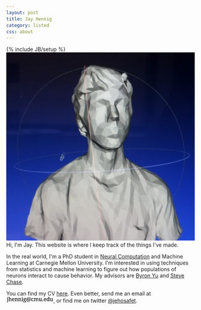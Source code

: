```yaml
---
layout: post
title: Jay Hennig
category: listed
css: about
---
```

{% include JB/setup %}
<br>
<img id="profile" src="assets/images/self.png" style=""/>
Hi, I'm Jay. This website is where I keep track of the things I've made.

In the real world, I'm a PhD student in [Neural Computation](http://www.cnbc.cmu.edu/pnc) and Machine Learning at Carnegie Mellon University. I'm interested in using techniques from statistics and machine learning to figure out how populations of neurons interact to cause behavior. My advisors are [Byron Yu](https://users.ece.cmu.edu/~byronyu/) and [Steve Chase](http://www.cnbc.cmu.edu/~schase/index.php).

You can find my CV [here](/assets/pdf/JayHennig-CV.pdf). Even better, send me an email at <img src="/assets/images/email.png" style="width: 25%;"/>, or find me on twitter [@jehosafet](https://twitter.com/jehosafet).

<!-- <div id="contact-buttons">
<a href="/" class="button green">Projects</a>
<a href="https://github.com/{{ site.author.github }}" class="button green">Code</a>
<a href="/medialog" class="button green">Medialog</a>
<a href="/blog" class="button green">Blog</a>
</div>
 -->
